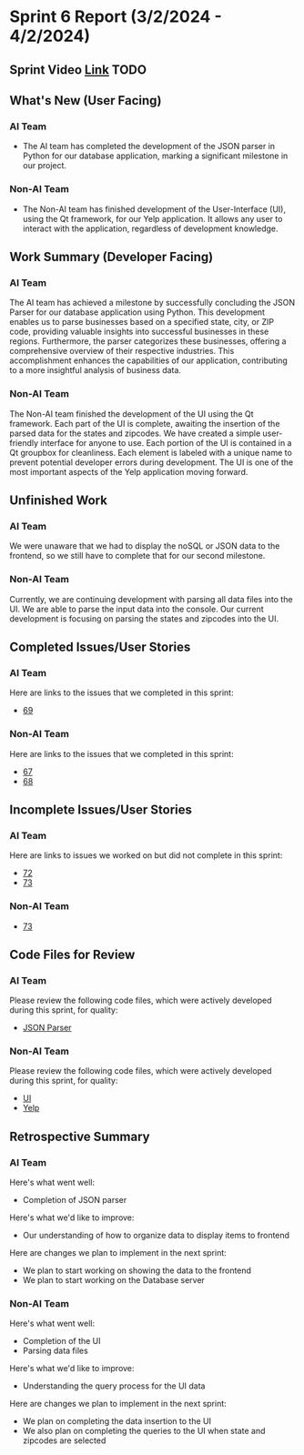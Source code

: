 # Sprint 6 Report (3/2/2024 - 4/2/2024)
## Sprint Video [Link]() TODO

## What's New (User Facing)
### AI Team
 * The AI team has completed the development of the JSON parser in Python for our database application, marking a significant milestone in our project.

### Non-AI Team
 * The Non-AI team has finished development of the User-Interface (UI), using the Qt framework, for our Yelp application. It allows any user to interact with the application, regardless of development knowledge.

## Work Summary (Developer Facing)
### AI Team
The AI team has achieved a milestone by successfully concluding the JSON Parser for our database application using Python. This development enables us to parse businesses based on a specified state, city, or ZIP code, providing valuable insights into successful businesses in these regions. Furthermore, the parser categorizes these businesses, offering a comprehensive overview of their respective industries. This accomplishment enhances the capabilities of our application, contributing to a more insightful analysis of business data.

### Non-AI Team
The Non-AI team finished the development of the UI using the Qt framework. Each part of the UI is complete, awaiting the insertion of the parsed data for the states and zipcodes. We have created a simple user-friendly interface for anyone to use. Each portion of the UI is contained in a Qt groupbox for cleanliness. Each element is labeled with a unique name to prevent potential developer errors during development. The UI is one of the most important aspects of the Yelp application moving forward.  

## Unfinished Work
### AI Team
We were unaware that we had to display the noSQL or JSON data to the frontend, so we still have to complete that for our second milestone.

### Non-AI Team
Currently, we are continuing development with parsing all data files into the UI. We are able to parse the input data into the console. Our current development is focusing on parsing the states and zipcodes into the UI.  

## Completed Issues/User Stories
### AI Team
Here are links to the issues that we completed in this sprint:
 * [69](https://github.com/WSUCptSCapstone-F23-S24/inst-aiassistedassignmentcompletion/issues/69)
 
### Non-AI Team
Here are links to the issues that we completed in this sprint:
* [67](https://github.com/WSUCptSCapstone-F23-S24/inst-aiassistedassignmentcompletion/issues/67)
* [68](https://github.com/WSUCptSCapstone-F23-S24/inst-aiassistedassignmentcompletion/issues/68)

 ## Incomplete Issues/User Stories
 ### AI Team
 Here are links to issues we worked on but did not complete in this sprint:
 * [72](https://github.com/WSUCptSCapstone-F23-S24/inst-aiassistedassignmentcompletion/issues/72)
 * [73](https://github.com/WSUCptSCapstone-F23-S24/inst-aiassistedassignmentcompletion/issues/73)
 
 ### Non-AI Team
* [73](https://github.com/WSUCptSCapstone-F23-S24/inst-aiassistedassignmentcompletion/issues/73)

## Code Files for Review
### AI Team
Please review the following code files, which were actively developed during this sprint, for quality:
 * [JSON Parser](https://github.com/WSUCptSCapstone-F23-S24/inst-aiassistedassignmentcompletion/blob/AI/JSONParser.py)

### Non-AI Team
Please review the following code files, which were actively developed during this sprint, for quality:
* [UI](https://github.com/WSUCptSCapstone-F23-S24/inst-aiassistedassignmentcompletion/tree/Non-AI)
* [Yelp](https://github.com/WSUCptSCapstone-F23-S24/inst-aiassistedassignmentcompletion/tree/Non-AI)

## Retrospective Summary
### AI Team
Here's what went well:
  * Completion of JSON parser
    
Here's what we'd like to improve:
   * Our understanding of how to organize data to display items to frontend
  
Here are changes we plan to implement in the next sprint:
   * We plan to start working on showing the data to the frontend
   * We plan to start working on the Database server

   
### Non-AI Team
Here's what went well:
  * Completion of the UI
  * Parsing data files
 
Here's what we'd like to improve:
   * Understanding the query process for the UI data 
  
Here are changes we plan to implement in the next sprint:
   * We plan on completing the data insertion to the UI
   * We also plan on completing the queries to the UI when state and zipcodes are selected
